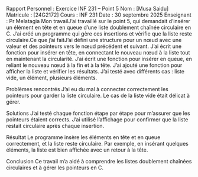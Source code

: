 Rapport Personnel : Exercice INF 231 – Point 5
Nom : [Musa Saidu]
Matricule : [24G2172]
Cours : INF 231
Date : 30 septembre 2025
Enseignant : Pr Melatagia  Mon travailJ’ai travaillé sur le point 5, qui demandait d’insérer un élément en tête et en queue d’une liste doublement chaînée circulaire en C. J’ai créé un programme qui gère ces insertions et vérifie que la liste reste circulaire.Ce que j’ai faitJ’ai défini une structure pour un nœud avec une valeur et des pointeurs vers le nœud précédent et suivant.
J’ai écrit une fonction pour insérer en tête, en connectant le nouveau nœud à la liste tout en maintenant la circularité.
J’ai écrit une fonction pour insérer en queue, en reliant le nouveau nœud à la fin et à la tête.
J’ai ajouté une fonction pour afficher la liste et vérifier les résultats.
J’ai testé avec différents cas : liste vide, un élément, plusieurs éléments.

Problèmes rencontrés
J’ai eu du mal à connecter correctement les pointeurs pour garder la liste circulaire.
Le cas de la liste vide était délicat à gérer.

Solutions
J’ai testé chaque fonction étape par étape pour m’assurer que les pointeurs étaient corrects.
J’ai utilisé l’affichage pour confirmer que la liste restait circulaire après chaque insertion.

Résultat
Le programme insère les éléments en tête et en queue correctement, et la liste reste circulaire. Par exemple, en insérant quelques éléments, la liste est bien affichée avec un retour à la tête.

Conclusion
Ce travail m’a aidé à comprendre les listes doublement chaînées circulaires et à gérer les pointeurs en C. 